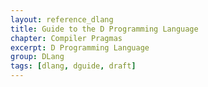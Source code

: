 ```yaml
---
layout: reference_dlang
title: Guide to the D Programming Language
chapter: Compiler Pragmas
excerpt: D Programming Language
group: DLang
tags: [dlang, dguide, draft]
---
```

